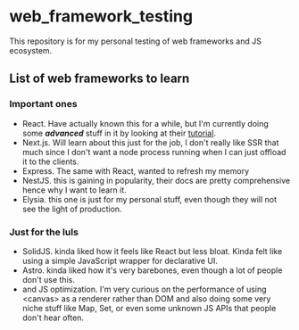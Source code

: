 # web_framework_testing

This repository is for my personal testing of web frameworks and JS ecosystem.

## List of web frameworks to learn

### Important ones

- React. Have actually known this for a while, but I'm currently doing some **_advanced_** stuff in it by looking at their [tutorial](react.dev/learn).
- Next.js. Will learn about this just for the job, I don't really like SSR that much since I don't want a node process running when I can just offload it to the clients.
- Express. The same with React, wanted to refresh my memory
- NestJS. this is gaining in popularity, their docs are pretty comprehensive hence why I want to learn it.
- Elysia. this one is just for my personal stuff, even though they will not see the light of production.

### Just for the luls
- SolidJS. kinda liked how it feels like React but less bloat. Kinda felt like using a simple JavaScript wrapper for declarative UI.
- Astro. kinda liked how it's very barebones, even though a lot of people don't use this.
- <canvas> and JS optimization. I'm very curious on the performance of using \<canvas\> as a renderer rather than DOM and also doing some very niche stuff like Map, Set, or even some unknown JS APIs that people don't hear often.
